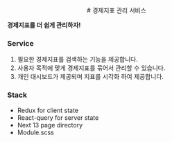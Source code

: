 <div align="center"># 경제지표 관리 서비스</div>

**경제지표를 더 쉽게 관리하자!**

### Service

1. 필요한 경제지표를 검색하는 기능을 제공합니다.
2. 사용자 목적에 맞게 경제지표를 묶어서 관리할 수 있습니다.
3. 개인 대시보드가 제공되며 지표를 시각화 하여 제공합니다.

### Stack

- Redux for client state
- React-query for server state
- Next 13 page directory
- Module.scss
